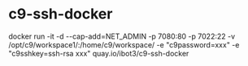 # c9-ssh-docker

docker run -it -d --cap-add=NET_ADMIN -p 7080:80 -p 7022:22 -v /opt/c9/workspace1/:/home/c9/workspace/ -e "c9password=xxx" -e "c9sshkey=ssh-rsa xxx" quay.io/ibot3/c9-ssh-docker
